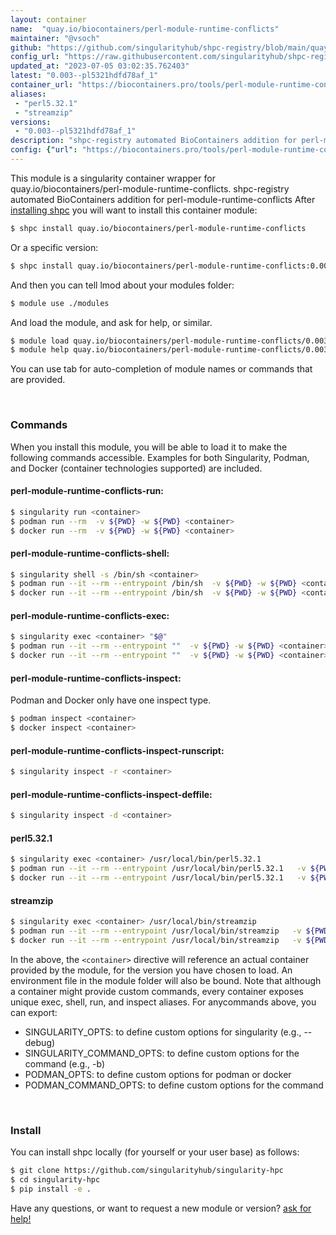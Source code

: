 ```yaml
---
layout: container
name:  "quay.io/biocontainers/perl-module-runtime-conflicts"
maintainer: "@vsoch"
github: "https://github.com/singularityhub/shpc-registry/blob/main/quay.io/biocontainers/perl-module-runtime-conflicts/container.yaml"
config_url: "https://raw.githubusercontent.com/singularityhub/shpc-registry/main/quay.io/biocontainers/perl-module-runtime-conflicts/container.yaml"
updated_at: "2023-07-05 03:02:35.762403"
latest: "0.003--pl5321hdfd78af_1"
container_url: "https://biocontainers.pro/tools/perl-module-runtime-conflicts"
aliases:
 - "perl5.32.1"
 - "streamzip"
versions:
 - "0.003--pl5321hdfd78af_1"
description: "shpc-registry automated BioContainers addition for perl-module-runtime-conflicts"
config: {"url": "https://biocontainers.pro/tools/perl-module-runtime-conflicts", "maintainer": "@vsoch", "description": "shpc-registry automated BioContainers addition for perl-module-runtime-conflicts", "latest": {"0.003--pl5321hdfd78af_1": "sha256:7d475cd91a0316d099b587b5e454490d3ec629a3027063298a13e0eb1101ac36"}, "tags": {"0.003--pl5321hdfd78af_1": "sha256:7d475cd91a0316d099b587b5e454490d3ec629a3027063298a13e0eb1101ac36"}, "docker": "quay.io/biocontainers/perl-module-runtime-conflicts", "aliases": {"perl5.32.1": "/usr/local/bin/perl5.32.1", "streamzip": "/usr/local/bin/streamzip"}}
---
```


This module is a singularity container wrapper for quay.io/biocontainers/perl-module-runtime-conflicts.
shpc-registry automated BioContainers addition for perl-module-runtime-conflicts
After [installing shpc](#install) you will want to install this container module:


```bash
$ shpc install quay.io/biocontainers/perl-module-runtime-conflicts
```

Or a specific version:

```bash
$ shpc install quay.io/biocontainers/perl-module-runtime-conflicts:0.003--pl5321hdfd78af_1
```

And then you can tell lmod about your modules folder:

```bash
$ module use ./modules
```

And load the module, and ask for help, or similar.

```bash
$ module load quay.io/biocontainers/perl-module-runtime-conflicts/0.003--pl5321hdfd78af_1
$ module help quay.io/biocontainers/perl-module-runtime-conflicts/0.003--pl5321hdfd78af_1
```

You can use tab for auto-completion of module names or commands that are provided.

<br>

### Commands

When you install this module, you will be able to load it to make the following commands accessible.
Examples for both Singularity, Podman, and Docker (container technologies supported) are included.

#### perl-module-runtime-conflicts-run:

```bash
$ singularity run <container>
$ podman run --rm  -v ${PWD} -w ${PWD} <container>
$ docker run --rm  -v ${PWD} -w ${PWD} <container>
```

#### perl-module-runtime-conflicts-shell:

```bash
$ singularity shell -s /bin/sh <container>
$ podman run --it --rm --entrypoint /bin/sh  -v ${PWD} -w ${PWD} <container>
$ docker run --it --rm --entrypoint /bin/sh  -v ${PWD} -w ${PWD} <container>
```

#### perl-module-runtime-conflicts-exec:

```bash
$ singularity exec <container> "$@"
$ podman run --it --rm --entrypoint ""  -v ${PWD} -w ${PWD} <container> "$@"
$ docker run --it --rm --entrypoint ""  -v ${PWD} -w ${PWD} <container> "$@"
```

#### perl-module-runtime-conflicts-inspect:

Podman and Docker only have one inspect type.

```bash
$ podman inspect <container>
$ docker inspect <container>
```

#### perl-module-runtime-conflicts-inspect-runscript:

```bash
$ singularity inspect -r <container>
```

#### perl-module-runtime-conflicts-inspect-deffile:

```bash
$ singularity inspect -d <container>
```


#### perl5.32.1

```bash
$ singularity exec <container> /usr/local/bin/perl5.32.1
$ podman run --it --rm --entrypoint /usr/local/bin/perl5.32.1   -v ${PWD} -w ${PWD} <container> -c " $@"
$ docker run --it --rm --entrypoint /usr/local/bin/perl5.32.1   -v ${PWD} -w ${PWD} <container> -c " $@"
```


#### streamzip

```bash
$ singularity exec <container> /usr/local/bin/streamzip
$ podman run --it --rm --entrypoint /usr/local/bin/streamzip   -v ${PWD} -w ${PWD} <container> -c " $@"
$ docker run --it --rm --entrypoint /usr/local/bin/streamzip   -v ${PWD} -w ${PWD} <container> -c " $@"
```



In the above, the `<container>` directive will reference an actual container provided
by the module, for the version you have chosen to load. An environment file in the
module folder will also be bound. Note that although a container
might provide custom commands, every container exposes unique exec, shell, run, and
inspect aliases. For anycommands above, you can export:

 - SINGULARITY_OPTS: to define custom options for singularity (e.g., --debug)
 - SINGULARITY_COMMAND_OPTS: to define custom options for the command (e.g., -b)
 - PODMAN_OPTS: to define custom options for podman or docker
 - PODMAN_COMMAND_OPTS: to define custom options for the command

<br>

### Install

You can install shpc locally (for yourself or your user base) as follows:

```bash
$ git clone https://github.com/singularityhub/singularity-hpc
$ cd singularity-hpc
$ pip install -e .
```

Have any questions, or want to request a new module or version? [ask for help!](https://github.com/singularityhub/singularity-hpc/issues)